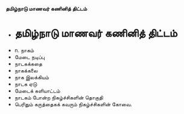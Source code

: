 **தமிழ்நாடு மாணவர் கணினித் திட்டம்**
- # தமிழ்நாடு மாணவர் கணினித் திட்டம்
- n. நாகம்
- மேடை நடிப்பு
- நாடகக்கதை
- நாகக்கலை
- நாக இலக்கியம்
- நாடக ஏடு
- மேடைக் களியாட்டம்
- நாடகம் போன்ற நிகழ்ச்சிகளின் தொகுதி
- பெரிதும் கருத்தைகக் கவரும் நிகழ்ச்சிகளின் கோவை.

